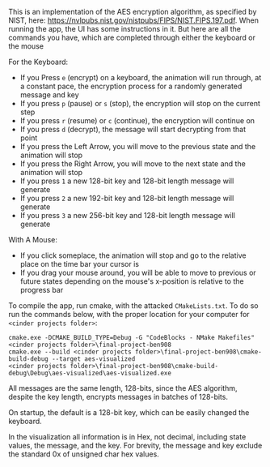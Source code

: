 This is an implementation of the AES encryption algorithm, as
specified by NIST, here: https://nvlpubs.nist.gov/nistpubs/FIPS/NIST.FIPS.197.pdf.
When running the app, the UI has some instructions in it.
But here are all the commands you have,
which are completed through either the keyboard or the mouse

For the Keyboard:
* If you Press `e` (encrypt) on a keyboard, the animation will run
through, at a constant pace, the encryption process for a
randomly generated message and key
* If you press `p` (pause) or `s` (stop), the encryption will
stop on the current step
* If you press `r` (resume) or `c` (continue), the encryption
will continue on
* If you press `d` (decrypt), the message will start decrypting
from that point
* If you press the Left Arrow, you will move to the previous state
  and the animation will stop
* If you press the Right Arrow, you will move to the next state
  and the animation will stop
* If you press `1` a new 128-bit key and 128-bit length message
will generate
* If you press `2` a new 192-bit key and 128-bit length message
will generate
* If you press `3` a new 256-bit key and 128-bit length message
will generate

With A Mouse:
* If you click someplace, the animation will
stop and go to the relative place on the time bar your cursor is
* If you drag your mouse around, you will be able to move
to previous or future states depending on the mouse's
  x-position is relative to the progress bar
  
To compile the app, run cmake, with the attacked `CMakeLists.txt`. To do so
run the commands below, with the proper location 
for your computer for `<cinder projects folder>`:
```
cmake.exe -DCMAKE_BUILD_TYPE=Debug -G "CodeBlocks - NMake Makefiles" <cinder projects folder>\final-project-ben908
cmake.exe --build <cinder projects folder>\final-project-ben908\cmake-build-debug --target aes-visualized
<cinder projects folder>\final-project-ben908\cmake-build-debug\Debug\aes-visualized\aes-visualized.exe
```
All messages are the same length, 128-bits, since the AES algorithm, 
despite the key length, encrypts messages in batches of 128-bits.

On startup, the default is a 128-bit key, which can be easily changed
the keyboard.

In the visualization all information is in Hex, not decimal,
including state values, the message, and the key. For brevity,
the message and key exclude the standard 0x of unsigned char hex
values.

